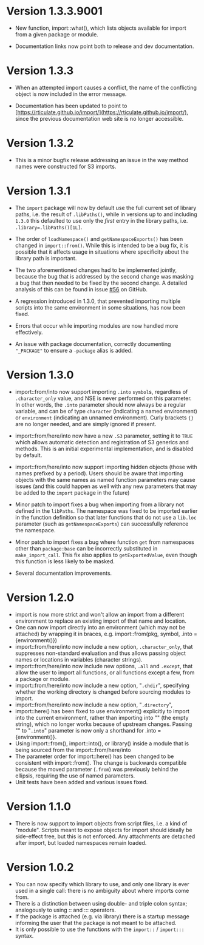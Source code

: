 
Version 1.3.3.9001
=============

* New function, import::what(), which lists objects available for import from
  a given package or module.
  
* Documentation links now point both to release and dev documentation.



Version 1.3.3
=============

* When an attempted import causes a conflict, the name of the conflicting object 
  is now included in the error message.
  
* Documentation has been updated to point to
  [https://rticulate.github.io/import/](https://rticulate.github.io/import/), 
  since the previous documentation web site is no longer accessible.



Version 1.3.2
=============

* This is a minor bugfix release addressing an issue in the way method names 
  were constructed for S3 imports.



Version 1.3.1
=============

* The `import` package will now by default use the full current set of library
  paths, i.e. the result of `.libPaths()`, while in versions up to and including
  `1.3.0` this defaulted to use only the *first* entry in the library paths, i.e.
  `.library=.libPaths()[1L]`.

* The order of `loadNamespace()` and `getNamespaceExports()` has been changed in
  `import::from()`. While this is intended to be a bug fix, it is possible that
  it affects usage in situations where specificity about the library path is
  important.
  
* The two aforementioned changes had to be implemented jointly, because the bug
  that is addressed by the second change was masking a bug that then needed to 
  be fixed by the second change. A detailed analysis of this can be found in 
  issue [#56](https://github.com/rticulate/import/issues/56) on GitHub.
  
* A regression introduced in 1.3.0, that prevented importing multiple
  scripts into the same environment in some situations, has now been fixed.
  
* Errors that occur while importing modules are now handled more effectively.

* An issue with package documentation, correctly documenting  `"_PACKAGE"` to
  ensure a `-package` alias is added.



Version 1.3.0
=============

* import::from/into now support importing `.into` `symbol`s, regardless of
  `.character_only` value, and NSE is never performed on this parameter. In
  other words, the `.into` parameter should now always be a regular variable,
  and can be of type `character` (indicating a named environment) or
  `environment` (indicating an unnamed environment). Curly brackets `{}` are no
  longer needed, and are simply ignored if present.
  
* import::from/here/into now have a new `.S3` parameter, setting it to `TRUE`
  which allows automatic detection and registration of S3 generics and methods.
  This is an initial experimental implementation, and is disabled by default.
  
* import::from/here/into now support importing hidden objects (those with names
  prefixed by a period). Users should be aware that importing objects with the
  same names as named function parameters may cause issues (and this could
  happen as well with any new parameters that may be added to the `import`
  package in the future)
  
* Minor patch to import fixes a bug when importing from a library not defined in
  the `libPaths`. The namespace was fixed to be imported earlier in the function
  definition so that later functions that do not use a `lib.loc` parameter (such
  as `getNamespaceExports`) can successfully reference the namespace.

* Minor patch to import fixes a bug where function `get` from namespaces other
  than `package:base` can be incorrectly substituted in `make_import_call`. This
  fix also applies to `getExportedValue`, even though this function is less
  likely to be masked.
  
* Several documentation improvements.


 
Version 1.2.0
=============

* import is now more strict and won't allow an import from a different
  environment to replace an existing import of that name and location.
* One can now import directly into an environment (which may not be attached)
  by wrapping it in braces, e.g. import::from(pkg, symbol, .into = {environment()})
* import::from/here/into now include a new option, `.character_only`, that
  suppresses non-standard evaluation and thus allows passing object names
  or locations in variables (character strings).
* import::from/here/into now include new options, `.all` and `.except`, that 
  allow the user to import all functions, or all functions except a few, from a
  package or module.
* import::from/here/into now include a new option, "`.chdir`", specifying whether 
  the working directory is changed before sourcing modules to import.
* import::from/here/into now include a new option, "`.directory`",  
* import::here() has been fixed to use environment() explicitly to import into
  the current environment, rather than importing into "" (the empty string),
  which no longer works because of upstream changes. Passing "" to "`.into`"
  parameter is now only a shorthand for .into = {environment()}.
* Using import::from(), import::into(), or library() inside a module that is 
  being sourced from the import::from/here/into
* The parameter order for import::here() has been changed to be consistent
  with import::from(). The change is backwards compatible because the moved 
  parameter (`.from`) was previously behind the ellipsis, requiring the use of 
  named parameters.
* Unit tests have been added and various issues fixed.
  

Version 1.1.0
=============

* There is now support to import objects from script files, i.e. a kind of
  "module". Scripts meant to expose objects for import should ideally be
  side-effect free, but this is not enforced. Any attachments are detached
  after import, but loaded namespaces remain loaded.
  

Version 1.0.2
=============

* You can now specify which library to use, and only one library is ever
  used in a single call: there is no ambiguity about where imports come from.
* There is a distinction between using double- and triple colon syntax;
  analogously to using :: and ::: operators.
* If the package is attached (e.g. via library) there is a startup message
  informing the user that the package is not meant to be attached.
* It is only possible to use the functions with the `import::` / `import:::`
  syntax.
